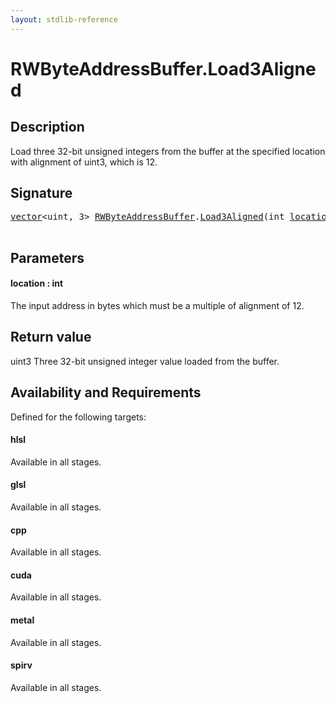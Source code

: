 ```yaml
---
layout: stdlib-reference
---
```


# RWByteAddressBuffer\.Load3Aligned

## Description

Load three 32-bit unsigned integers from the buffer at the specified location with alignment
of <span class='code'>uint3</span>, which is 12.



## Signature 

<pre>
<a href="../types/vector/index" class="code_type">vector</a>&lt;<span class="code_keyword">uint</span>, 3&gt; <a href="../types/rwbyteaddressbuffer-0126d/index" class="code_type">RWByteAddressBuffer</a>.<a href="load3aligned-05">Load3Aligned</a>(<span class="code_keyword">int</span> <a href="load3aligned-05#decl-location" class="code_param">location</a>);

</pre>

## Parameters

####  <a id="decl-location"></a>location  : int
The input address in bytes which must be a multiple of alignment of 12.


## Return value
<span class='code'>uint3</span> Three 32-bit unsigned integer value loaded from the buffer.


## Availability and Requirements

Defined for the following targets:

#### hlsl
Available in all stages.

#### glsl
Available in all stages.

#### cpp
Available in all stages.

#### cuda
Available in all stages.

#### metal
Available in all stages.

#### spirv
Available in all stages.



